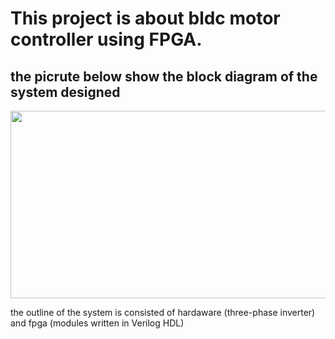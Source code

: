 # This project is about bldc motor controller using FPGA. 
## the picrute below show the block diagram of the system designed

<img src="https://user-images.githubusercontent.com/49807950/174469247-d4324b46-c33f-416a-863b-4184044c8d0d.png" width=600 height=300>

the outline of the system is consisted of hardaware (three-phase inverter) and fpga (modules written in Verilog HDL) 

